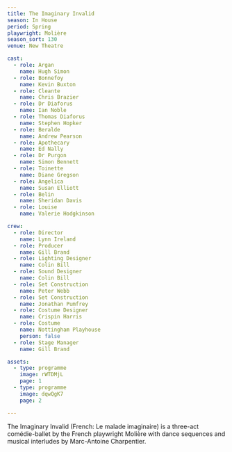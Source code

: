 ```yaml
---
title: The Imaginary Invalid
season: In House
period: Spring
playwright: Molière
season_sort: 130
venue: New Theatre

cast:
  - role: Argan
    name: Hugh Simon
  - role: Bonnefoy
    name: Kevin Buxton
  - role: Cleante
    name: Chris Brazier
  - role: Dr Diaforus
    name: Ian Noble
  - role: Thomas Diaforus
    name: Stephen Hopker
  - role: Beralde
    name: Andrew Pearson
  - role: Apothecary
    name: Ed Nally
  - role: Dr Purgon
    name: Simon Bennett
  - role: Toinette
    name: Diane Gregson
  - role: Angelica
    name: Susan Elliott
  - role: Belin
    name: Sheridan Davis
  - role: Louise
    name: Valerie Hodgkinson

crew:
  - role: Director
    name: Lynn Ireland
  - role: Producer
    name: Gill Brand
  - role: Lighting Designer
    name: Colin Bill
  - role: Sound Designer
    name: Colin Bill
  - role: Set Construction
    name: Peter Webb
  - role: Set Construction
    name: Jonathan Pumfrey
  - role: Costume Designer
    name: Crispin Harris
  - role: Costume
    name: Nottingham Playhouse
    person: false
  - role: Stage Manager
    name: Gill Brand

assets:
  - type: programme
    image: rWTDMjL
    page: 1
  - type: programme
    image: dqwQgK7
    page: 2

---
```


The Imaginary Invalid (French: Le malade imaginaire) is a three-act comédie-ballet by the French playwright Molière with dance sequences and musical interludes by Marc-Antoine Charpentier.
